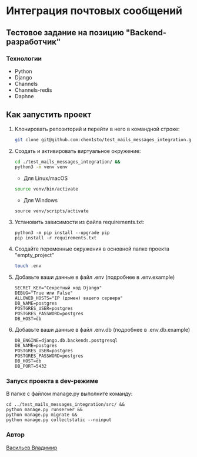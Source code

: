 # Интеграция почтовых сообщений
## Тестовое задание на позицию "Backend-разработчик"

### Технологии

- Python
- Django
- Channels
- Channels-redis
- Daphne

## Как запустить проект

1. Клонировать репозиторий и перейти в него в командной строке:
    ```bash
    git clone git@github.com:chem1sto/test_mails_messages_integration.git
    ```
2. Создать и активировать виртуальное окружение:
    ```bash
    cd ./test_mails_messages_integration/ &&
    python3 -m venv venv
    ```
    * Для Linux/macOS
    ```bash
    source venv/bin/activate
    ```
    * Для Windows
    ```shell
    source venv/scripts/activate
    ```
3. Установить зависимости из файла requirements.txt:
   ```
   python3 -m pip install --upgrade pip
   pip install -r requirements.txt
   ```
4. Создайте переменные окружения в основной папке проекта "empty_project"
    ```bash
    touch .env
    ```
5. Добавьте ваши данные в файл .env (подробнее в .env.example)
    ```
    SECRET_KEY="Секретный код Django"
    DEBUG="True или False"
    ALLOWED_HOSTS="IP (домен) вашего сервера"
    DB_NAME=postgres
    POSTGRES_USER=postgres
    POSTGRES_PASSWORD=postgres
    DB_HOST=db
    ```
6. Добавьте ваши данные в файл .env.db (подробнее в .env.db.example)
    ```
    DB_ENGINE=django.db.backends.postgresql
    DB_NAME=postgres
    POSTGRES_USER=postgres
    POSTGRES_PASSWORD=postgres
    DB_HOST=db
    DB_PORT=5432
    ```

### Запуск проекта в dev-режиме

В папке с файлом manage.py выполните команду:
```
cd ../test_mails_messages_integration/src/ &&
python manage.py runserver &&
python manage.py migrate &&
python manage.py collectstatic --noinput
```
### Автор

[Васильев Владимир](https://github.com/chem1sto)

